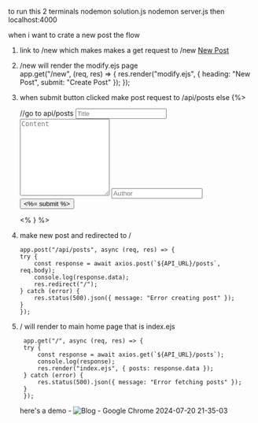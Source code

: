 to run this 2 terminals
nodemon solution.js
nodemon server.js 
then localhost:4000

when i want to crate a new post the flow

 1. link to /new which makes makes a get request to /new 
  <a id="newPostBtn" href="/new">New Post</a> 

 2. /new will render the modify.ejs page   
    app.get("/new", (req, res) => {
    res.render("modify.ejs", { heading: "New Post", submit: "Create Post" });
    });

 3. when submit button clicked make post request to /api/posts
    else {%> 
        <form id="newPostForm" method="post" action="/api/posts"> //go to api/posts
          <input type="text" name="title" placeholder="Title" required>
          <textarea name="content" placeholder="Content" required rows="10"></textarea>
          <input type="text" name="author" placeholder="Author" required>
          <button class="full-width" type="submit">
            <%= submit %>
          </button>
        </form>
        <% } %>

 4. make new post and redirected to /
 
        app.post("/api/posts", async (req, res) => {
        try {
            const response = await axios.post(`${API_URL}/posts`, req.body);
            console.log(response.data);
            res.redirect("/");
        } catch (error) {
            res.status(500).json({ message: "Error creating post" });
        }
        });

5. / will render to main home page that is index.ejs

        app.get("/", async (req, res) => {
        try {
            const response = await axios.get(`${API_URL}/posts`);
            console.log(response);
            res.render("index.ejs", { posts: response.data });
        } catch (error) {
            res.status(500).json({ message: "Error fetching posts" });
        }
        });


   here's a demo - ![Blog - Google Chrome 2024-07-20 21-35-03](https://github.com/user-attachments/assets/b1aa05e1-b60d-4f8f-89c0-c789faa09391)
